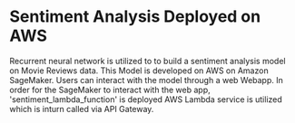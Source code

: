 # Sentiment Analysis Deployed on AWS 

Recurrent neural network is utilized to to build a sentiment analysis model on Movie Reviews data. This Model is developed on AWS on Amazon SageMaker. Users can interact with the model through a web Webapp.
In order for the SageMaker to interact with the web app, 'sentiment_lambda_function' is deployed  AWS Lambda service is utilized which is inturn called via API Gateway.

